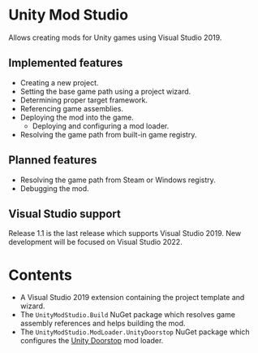 # Unity Mod Studio
Allows creating mods for Unity games using Visual Studio 2019.

## Implemented features
- Creating a new project.
- Setting the base game path using a project wizard.
- Determining proper target framework. 
- Referencing game assemblies.
- Deploying the mod into the game.
  - Deploying and configuring a mod loader.
- Resolving the game path from built-in game registry.

## Planned features
- Resolving the game path from Steam or Windows registry.
- Debugging the mod.

## Visual Studio support
Release 1.1 is the last release which supports Visual Studio 2019. New development will be focused on Visual Studio 2022.

# Contents
- A Visual Studio 2019 extension containing the project template and wizard.
- The `UnityModStudio.Build` NuGet package which resolves game assembly references and helps building the mod.
- The `UnityModStudio.ModLoader.UnityDoorstop` NuGet package which configures the [Unity Doorstop](https://github.com/NeighTools/UnityDoorstop) mod loader.
